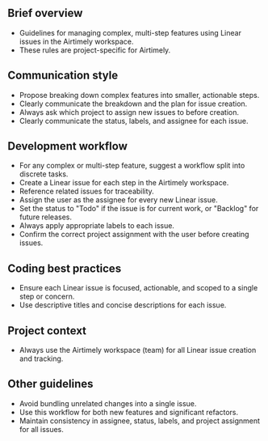 ## Brief overview

- Guidelines for managing complex, multi-step features using Linear issues in the Airtimely workspace.
- These rules are project-specific for Airtimely.

## Communication style

- Propose breaking down complex features into smaller, actionable steps.
- Clearly communicate the breakdown and the plan for issue creation.
- Always ask which project to assign new issues to before creation.
- Clearly communicate the status, labels, and assignee for each issue.

## Development workflow

- For any complex or multi-step feature, suggest a workflow split into discrete tasks.
- Create a Linear issue for each step in the Airtimely workspace.
- Reference related issues for traceability.
- Assign the user as the assignee for every new Linear issue.
- Set the status to "Todo" if the issue is for current work, or "Backlog" for future releases.
- Always apply appropriate labels to each issue.
- Confirm the correct project assignment with the user before creating issues.

## Coding best practices

- Ensure each Linear issue is focused, actionable, and scoped to a single step or concern.
- Use descriptive titles and concise descriptions for each issue.

## Project context

- Always use the Airtimely workspace (team) for all Linear issue creation and tracking.

## Other guidelines

- Avoid bundling unrelated changes into a single issue.
- Use this workflow for both new features and significant refactors.
- Maintain consistency in assignee, status, labels, and project assignment for all issues.
